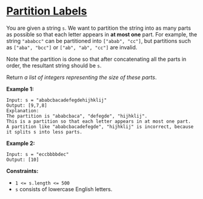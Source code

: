 [Partition Labels](https://leetcode.com/problems/partition-labels)
===
You are given a string `s`. We want to partition the string into as many parts as possible so that each letter appears
in **at most one** part. For example, the string `"ababcc"` can be partitioned into `["abab", "cc"]`, but partitions
such as `["aba", "bcc"]` or `["ab", "ab", "cc"]` are invalid.

Note that the partition is done so that after concatenating all the parts in order, the resultant string should be `s`.

Return _a list of integers representing the size of these parts_.

**Example 1:**

```text
Input: s = "ababcbacadefegdehijhklij"
Output: [9,7,8]
Explanation:
The partition is "ababcbaca", "defegde", "hijhklij".
This is a partition so that each letter appears in at most one part.
A partition like "ababcbacadefegde", "hijhklij" is incorrect, because it splits s into less parts.
```

**Example 2:**

```text
Input: s = "eccbbbbdec"
Output: [10]
```

**Constraints:**

* `1 <= s.length <= 500`
* `s` consists of lowercase English letters.

